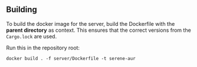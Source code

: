 ## Building
To build the docker image for the server, build the Dockerfile with the **parent directory** as context. This ensures that the correct versions from the `Cargo.lock` are used.

Run this in the repository root:
```shell
docker build . -f server/Dockerfile -t serene-aur
```